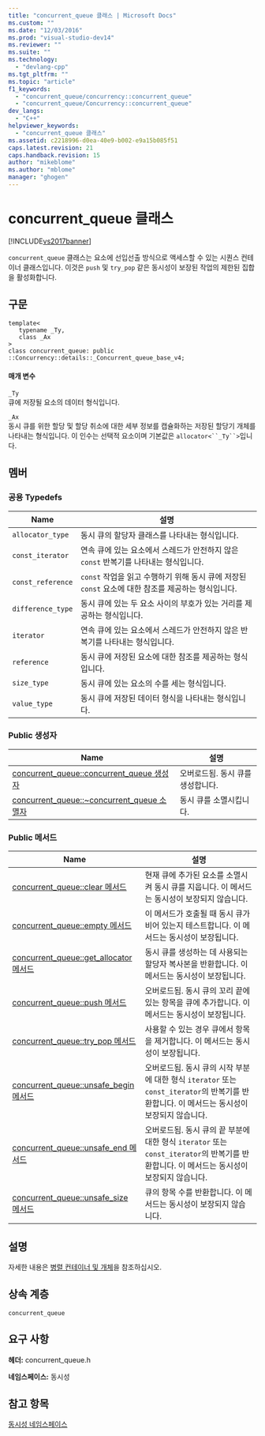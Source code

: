 ```yaml
---
title: "concurrent_queue 클래스 | Microsoft Docs"
ms.custom: ""
ms.date: "12/03/2016"
ms.prod: "visual-studio-dev14"
ms.reviewer: ""
ms.suite: ""
ms.technology: 
  - "devlang-cpp"
ms.tgt_pltfrm: ""
ms.topic: "article"
f1_keywords: 
  - "concurrent_queue/concurrency::concurrent_queue"
  - "concurrent_queue/Concurrency::concurrent_queue"
dev_langs: 
  - "C++"
helpviewer_keywords: 
  - "concurrent_queue 클래스"
ms.assetid: c2218996-d0ea-40e9-b002-e9a15b085f51
caps.latest.revision: 21
caps.handback.revision: 15
author: "mikeblome"
ms.author: "mblome"
manager: "ghogen"
---
```

# concurrent_queue 클래스
[!INCLUDE[vs2017banner](../../../assembler/inline/includes/vs2017banner.md)]

`concurrent_queue` 클래스는 요소에 선입선출 방식으로 액세스할 수 있는 시퀀스 컨테이너 클래스입니다.  이것은 `push` 및 `try_pop` 같은 동시성이 보장된 작업의 제한된 집합을 활성화합니다.  
  
## 구문  
  
```  
template<  
   typename _Ty,  
   class _Ax  
>  
class concurrent_queue: public ::Concurrency::details::_Concurrent_queue_base_v4;  
```  
  
#### 매개 변수  
 `_Ty`  
 큐에 저장될 요소의 데이터 형식입니다.  
  
 `_Ax`  
 동시 큐를 위한 할당 및 할당 취소에 대한 세부 정보를 캡슐화하는 저장된 할당기 개체를 나타내는 형식입니다.  이 인수는 선택적 요소이며 기본값은 `allocator<``_Ty``>`입니다.  
  
## 멤버  
  
### 공용 Typedefs  
  
|Name|설명|  
|----------|--------|  
|`allocator_type`|동시 큐의 할당자 클래스를 나타내는 형식입니다.|  
|`const_iterator`|연속 큐에 있는 요소에서 스레드가 안전하지 않은 `const` 반복기를 나타내는 형식입니다.|  
|`const_reference`|`const` 작업을 읽고 수행하기 위해 동시 큐에 저장된 `const` 요소에 대한 참조를 제공하는 형식입니다.|  
|`difference_type`|동시 큐에 있는 두 요소 사이의 부호가 있는 거리를 제공하는 형식입니다.|  
|`iterator`|연속 큐에 있는 요소에서 스레드가 안전하지 않은 반복기를 나타내는 형식입니다.|  
|`reference`|동시 큐에 저장된 요소에 대한 참조를 제공하는 형식입니다.|  
|`size_type`|동시 큐에 있는 요소의 수를 세는 형식입니다.|  
|`value_type`|동시 큐에 저장된 데이터 형식을 나타내는 형식입니다.|  
  
### Public 생성자  
  
|Name|설명|  
|----------|--------|  
|[concurrent\_queue::concurrent\_queue 생성자](../Topic/concurrent_queue::concurrent_queue%20Constructor.md)|오버로드됨.  동시 큐를 생성합니다.|  
|[concurrent\_queue::~concurrent\_queue 소멸자](../Topic/concurrent_queue::~concurrent_queue%20Destructor.md)|동시 큐를 소멸시킵니다.|  
  
### Public 메서드  
  
|Name|설명|  
|----------|--------|  
|[concurrent\_queue::clear 메서드](../Topic/concurrent_queue::clear%20Method.md)|현재 큐에 추가된 요소를 소멸시켜 동시 큐를 지웁니다.  이 메서드는 동시성이 보장되지 않습니다.|  
|[concurrent\_queue::empty 메서드](../Topic/concurrent_queue::empty%20Method.md)|이 메서드가 호출될 때 동시 큐가 비어 있는지 테스트합니다.  이 메서드는 동시성이 보장됩니다.|  
|[concurrent\_queue::get\_allocator 메서드](../Topic/concurrent_queue::get_allocator%20Method.md)|동시 큐를 생성하는 데 사용되는 할당자 복사본을 반환합니다.  이 메서드는 동시성이 보장됩니다.|  
|[concurrent\_queue::push 메서드](../Topic/concurrent_queue::push%20Method.md)|오버로드됨.  동시 큐의 꼬리 끝에 있는 항목을 큐에 추가합니다.  이 메서드는 동시성이 보장됩니다.|  
|[concurrent\_queue::try\_pop 메서드](../Topic/concurrent_queue::try_pop%20Method.md)|사용할 수 있는 경우 큐에서 항목을 제거합니다.  이 메서드는 동시성이 보장됩니다.|  
|[concurrent\_queue::unsafe\_begin 메서드](../Topic/concurrent_queue::unsafe_begin%20Method.md)|오버로드됨.  동시 큐의 시작 부분에 대한 형식 `iterator` 또는 `const_iterator`의 반복기를 반환합니다.  이 메서드는 동시성이 보장되지 않습니다.|  
|[concurrent\_queue::unsafe\_end 메서드](../Topic/concurrent_queue::unsafe_end%20Method.md)|오버로드됨.  동시 큐의 끝 부분에 대한 형식 `iterator` 또는 `const_iterator`의 반복기를 반환합니다.  이 메서드는 동시성이 보장되지 않습니다.|  
|[concurrent\_queue::unsafe\_size 메서드](../Topic/concurrent_queue::unsafe_size%20Method.md)|큐의 항목 수를 반환합니다.  이 메서드는 동시성이 보장되지 않습니다.|  
  
## 설명  
 자세한 내용은 [병렬 컨테이너 및 개체](../../../parallel/concrt/parallel-containers-and-objects.md)을 참조하십시오.  
  
## 상속 계층  
 `concurrent_queue`  
  
## 요구 사항  
 **헤더:** concurrent\_queue.h  
  
 **네임스페이스:** 동시성  
  
## 참고 항목  
 [동시성 네임스페이스](../../../parallel/concrt/reference/concurrency-namespace.md)